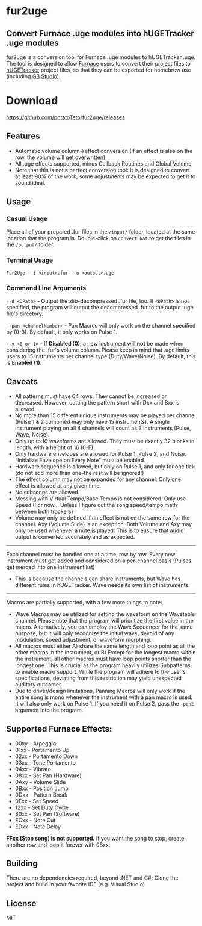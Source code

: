 # fur2uge
## Convert Furnace .uge modules into hUGETracker .uge modules
fur2uge is a conversion tool for Furnace .uge modules to hUGETracker .uge. The tool is designed to allow [Furnace](https://github.com/tildearrow/furnace) users to convert their project files to [hUGETracker](https://github.com/SuperDisk/hUGETracker) project files, so that they can be exported for homebrew use (including [GB Studio](https://www.gbstudio.dev/)).

# Download
https://github.com/potatoTeto/fur2uge/releases

## Features
- Automatic volume column->effect conversion (If an effect is also on the row, the volume will get overwritten)
- All .uge effects supported, minus Callback Routines and Global Volume
- Note that this is not a perfect conversion tool: It is designed to convert at least 90% of the work; some adjustments may be expected to get it to sound ideal.

## Usage
### Casual Usage
Place all of your prepared .fur files in the ``/input/`` folder, located at the same location that the program is. Double-click on ``convert.bat`` to get the files in the ``/output/`` folder.
### Terminal Usage
``Fur2Uge --i <input>.fur --o <output>.uge``

### Command Line Arguments
``--d <DPath>`` - Output the zlib-decompressed .fur file, too. If ``<DPath>`` is not specified, the program will output the decompressed .fur to the output .uge file's directory.

``--pan <channelNumber>`` - Pan Macros will only work on the channel specified by <channelNumber> (0-3). By default, it only works on Pulse 1.

``--v <0 or 1>`` - If **Disabled (0)**, a new instrument will **not** be made when considering the .fur's volume column. Please keep in mind that .uge limits users to 15 instruments per channel type (Duty/Wave/Noise). By default, this is **Enabled (1)**.

## Caveats
- All patterns must have 64 rows. They cannot be increased or decreased. However, cutting the pattern short with Dxx and Bxx is allowed.
- No more than 15 different unique instruments may be played per channel (Pulse 1 & 2 combined may only have 15 instruments). A single instrument playing on all 4 channels will count as 3 instruments (Pulse, Wave, Noise).
- Only up to 16 waveforms are allowed. They must be exactly 32 blocks in length, with a height of 16 (0-F)
- Only hardware envelopes are allowed for Pulse 1, Pulse 2, and Noise. “Initialize Envelope on Every Note” must be enabled.
- Hardware sequence is allowed, but only on Pulse 1, and only for one tick (do not add more than one–the rest will be ignored!)
- The effect column may not be expanded for any channel: Only one effect is allowed at any given time.
- No subsongs are allowed.
- Messing with Virtual Tempo/Base Tempo is not considered. Only use Speed (For now… Unless I figure out the song speed/tempo math between both trackers)
- Volume may only be defined if an effect is not on the same row for the channel. Axy (Volume Slide) is an exception. Both Volume and Axy may only be used whenever a note is played. This is to ensure that audio output is converted accurately and as expected.
---
Each channel must be handled one at a time, row by row. Every new instrument must get added and considered on a per-channel basis (Pulses get merged into one instrument list)
- This is because the channels can share instruments, but Wave has different rules in hUGETracker. Wave needs its own list of instruments.
---
Macros are partially supported, with a few more things to note:
- Wave Macros may be utilized for setting the waveform on the Wavetable channel. Please note that the program will prioritize the first value in the macro. Alternatively, you can employ the Wave Sequencer for the same purpose, but it will only recognize the initial wave, devoid of any modulation, speed adjustment, or waveform morphing.
- All macros must either A) share the same length and loop point as all the other macros in the instrument, or B) Except for the longest macro within the instrument, all other macros must have loop points shorter than the longest one. This is crucial as the program heavily utilizes Subpatterns to enable macro support. While the program will adhere to the user's specifications, deviating from this restriction may yield unexpected auditory outcomes.
- Due to driver/design limitations, Panning Macros will only work if the entire song is mono whenever the instrument with a pan macro is used. It will also only work on Pulse 1. If you need it on Pulse 2, pass the ``-pan2`` argument into the program.

## Supported Furnace Effects:
- 00xy - Arpeggio
- 01xx - Portamento Up
- 02xx - Portamento Down
- 03xx - Tone Portamento
- 04xx - Vibrato
- 08xx - Set Pan (Hardware)
- 0Axy - Volume Slide
- 0Bxx - Position Jump
- 0Dxx - Pattern Break
- 0Fxx - Set Speed
- 12xx - Set Duty Cycle
- 80xx - Set Pan (Software)
- ECxx - Note Cut
- EDxx - Note Delay

**FFxx (Stop song) is not supported.** If you want the song to stop, create another row and loop it forever with 0Bxx.

## Building

There are no dependencies required, beyond .NET and C#: Clone the project and build in your favorite IDE (e.g. Visual Studio)

## License

MIT